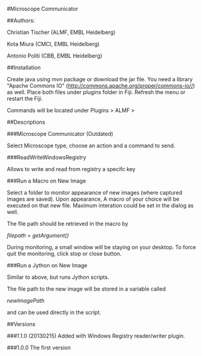 #Microscope Communicator

##Authors: 

Christian Tischer (ALMF, EMBL Heidelberg)

Kota Miura (CMCI, EMBL Heidelberg)

Antonio Politi (CBB, EMBL Heidelberg)

##Installation

Create java using mvn package or download the jar file. You need a library "Apache Commons IO" (http://commons.apache.org/proper/commons-io//) as well. Place both files under plugins folder in Fiji. Refresh the menu or restart the Fiji.

Commands will be located under Plugins > ALMF >

##Descriptions

###Microscope Communicator (Outdated)

Select Microscope type, choose an action and a command to send. 

###ReadWriteWindowsRegistry

Allows to write and read from registry a specifc key

###Run a Macro on New Image

Select a folder to monitor appearance of new images (where captured images are saved). Upon appearance, A macro of your choice will be executed on that new file. Maximum interation could be set in the dialog as well.  

The file path should be retrieved in the macro by

*filepath = getArgument()*

During monitoring, a small window will be staying on your desktop. To force quit the monitoring, click stop or close button.

###Run a Jython on New Image

Similar to above, but runs Jython scripts. 

The file path to the new image will be stored in a variable called 

*newImagePath*

and can be used directly in the script. 

##Versions

###1.1.0 (20130215)
Added with Windows Registry reader/writer plugin. 

###1.0.0
The first version 







